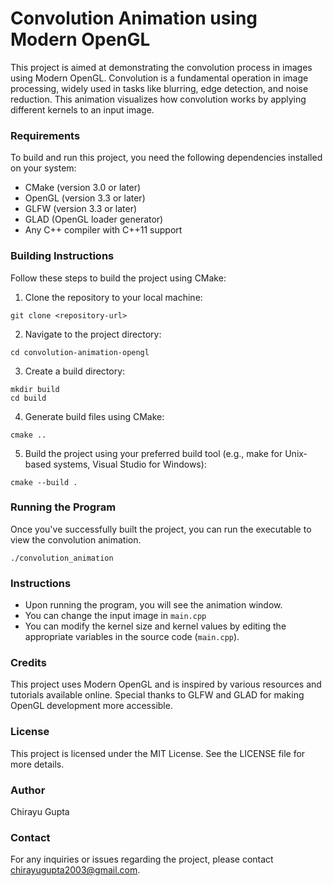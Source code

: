 # Convolution Animation using Modern OpenGL

This project is aimed at demonstrating the convolution process in images using Modern OpenGL. Convolution is a fundamental operation in image processing, widely used in tasks like blurring, edge detection, and noise reduction. This animation visualizes how convolution works by applying different kernels to an input image.

### Requirements

To build and run this project, you need the following dependencies installed on your system:

- CMake (version 3.0 or later)
- OpenGL (version 3.3 or later)
- GLFW (version 3.3 or later)
- GLAD (OpenGL loader generator)
- Any C++ compiler with C++11 support

### Building Instructions

Follow these steps to build the project using CMake:

1. Clone the repository to your local machine:

```
git clone <repository-url>
```

2. Navigate to the project directory:

```
cd convolution-animation-opengl
```

3. Create a build directory:

```
mkdir build
cd build
```

4. Generate build files using CMake:

```
cmake ..
```

5. Build the project using your preferred build tool (e.g., make for Unix-based systems, Visual Studio for Windows):

```
cmake --build .
```

### Running the Program

Once you've successfully built the project, you can run the executable to view the convolution animation.

```
./convolution_animation
```

### Instructions

- Upon running the program, you will see the animation window.
- You can change the input image in `main.cpp`
- You can modify the kernel size and kernel values by editing the appropriate variables in the source code (`main.cpp`).

### Credits

This project uses Modern OpenGL and is inspired by various resources and tutorials available online. Special thanks to GLFW and GLAD for making OpenGL development more accessible.

### License

This project is licensed under the MIT License. See the LICENSE file for more details.

### Author

Chirayu Gupta

### Contact

For any inquiries or issues regarding the project, please contact chirayugupta2003@gmail.com.
